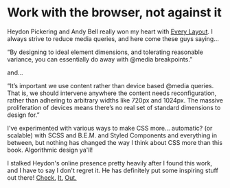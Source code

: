 <!-- title: Hey Every Layout -->

# Work with the browser, not against it  
Heydon Pickering and Andy Bell really won my heart with [Every Layout](https://every-layout.dev). I always strive to reduce media queries, and here come these guys saying...

“By designing to ideal element dimensions, and tolerating reasonable variance, you can essentially do away with @media breakpoints.”

and...

“It’s important we use content rather than device based @media queries. That is, we should intervene anywhere the content needs reconfiguration, rather than adhering to arbitrary widths like 720px and 1024px. The massive proliferation of devices means there’s no real set of standard dimensions to design for.”

I've experimented with various ways to make CSS more... automatic? (or scalable) with SCSS and B.E.M. and Styled Components and everything in between, but nothing has changed the way I think about CSS more than this book. Algorithmic design ya'll!

I stalked Heydon's online presence pretty heavily after I found this work, and I have to say I don't regret it. He has definitely put some inspiring stuff out there! [Check.](https://mutable.gallery/) [It.](https://inclusivedesignprinciples.org/) [Out.](https://youtu.be/eCHt8zsbCT4)